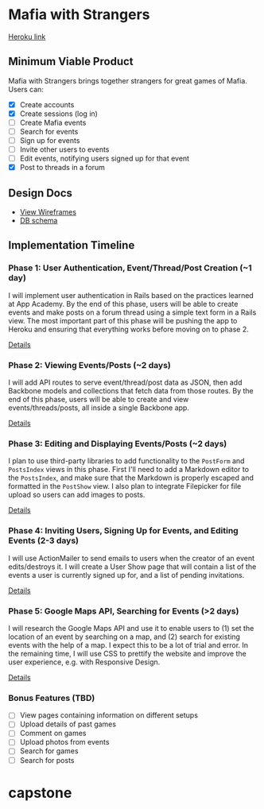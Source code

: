 # Mafia with Strangers

[Heroku link][heroku]

[heroku]: https://mafiawithstrangers.herokuapp.com/

## Minimum Viable Product
Mafia with Strangers brings together strangers for great games of Mafia. Users can:

<!-- This is a Markdown checklist. Use it to keep track of your progress! -->

- [x] Create accounts
- [x] Create sessions (log in)
- [ ] Create Mafia events
- [ ] Search for events
- [ ] Sign up for events
- [ ] Invite other users to events
- [ ] Edit events, notifying users signed up for that event
- [x] Post to threads in a forum

## Design Docs
* [View Wireframes][views]
* [DB schema][schema]

[views]: ./docs/views.md
[schema]: ./docs/schema.md

## Implementation Timeline

### Phase 1: User Authentication, Event/Thread/Post Creation (~1 day)
I will implement user authentication in Rails based on the practices learned at
App Academy. By the end of this phase, users will be able to create events and make
posts on a forum thread using a simple text form in a Rails view. The most important
part of this phase will be pushing the app to Heroku and ensuring that everything
works before moving on to phase 2.

[Details][phase-one]

### Phase 2: Viewing Events/Posts (~2 days)
I will add API routes to serve event/thread/post data as JSON, then add Backbone
models and collections that fetch data from those routes. By the end of this
phase, users will be able to create and view events/threads/posts, all
inside a single Backbone app.

[Details][phase-two]

### Phase 3: Editing and Displaying Events/Posts (~2 days)
I plan to use third-party libraries to add functionality to the `PostForm` and
`PostsIndex` views in this phase. First I'll need to add a Markdown editor to the
`PostsIndex`, and make sure that the Markdown is properly escaped and formatted in
the `PostShow` view. I also plan to integrate Filepicker for file upload so
users can add images to posts.

[Details][phase-three]

### Phase 4: Inviting Users, Signing Up for Events, and Editing Events (2-3 days)
I will use ActionMailer to send emails to users when the creator of an event
edits/destroys it. I will create a User Show page that will contain a list of the
events a user is currently signed up for, and a list of pending invitations.

[Details][phase-four]

### Phase 5: Google Maps API, Searching for Events (>2 days)
I will research the Google Maps API and use it to enable users to (1) set the location of an
event by searching on a map, and (2) search for existing events with the help of
a map. I expect this to be a lot of trial and error.
In the remaining time, I will use CSS to prettify the website and improve
the user experience, e.g. with Responsive Design.

[Details][phase-five]

### Bonus Features (TBD)
- [ ] View pages containing information on different setups
- [ ] Upload details of past games
- [ ] Comment on games
- [ ] Upload photos from events
- [ ] Search for games
- [ ] Search for posts

[phase-one]: ./docs/phases/phase1.md
[phase-two]: ./docs/phases/phase2.md
[phase-three]: ./docs/phases/phase3.md
[phase-four]: ./docs/phases/phase4.md
[phase-five]: ./docs/phases/phase5.md

# capstone
